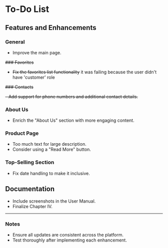 # To-Do List

## Features and Enhancements

### General

- Improve the main page.

~~### Favorites~~

- ~~Fix the favorites list functionality~~
  it was failing because the user didn't have 'customer' role

~~### Contacts~~

~~- Add support for phone numbers and additional contact details.~~

### About Us

- Enrich the "About Us" section with more engaging content.

### Product Page

- Too much text for large description.
- Consider using a "Read More" button.

### Top-Selling Section

- Fix date handling to make it inclusive.

## Documentation

- Include screenshots in the User Manual.
- Finalize Chapter IV.

---

### Notes

- Ensure all updates are consistent across the platform.
- Test thoroughly after implementing each enhancement.
